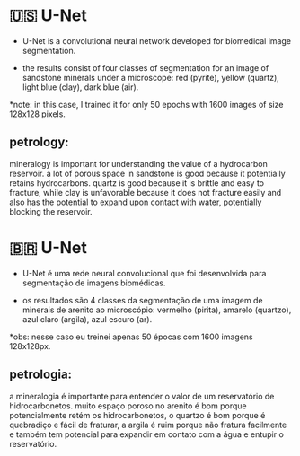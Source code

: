 # 🇺🇸 U-Net

- U-Net is a convolutional neural network developed for biomedical image segmentation.

- the results consist of four classes of segmentation for an image of sandstone minerals under a microscope: red (pyrite), yellow (quartz), light blue (clay), dark blue (air).

*note: in this case, I trained it for only 50 epochs with 1600 images of size 128x128 pixels.

## petrology:

mineralogy is important for understanding the value of a hydrocarbon reservoir. a lot of porous space in sandstone is good because it potentially retains hydrocarbons. quartz is good because it is brittle and easy to fracture, while clay is unfavorable because it does not fracture easily and also has the potential to expand upon contact with water, potentially blocking the reservoir.

# 🇧🇷 U-Net

- U-Net é uma rede neural convolucional que foi desenvolvida para segmentação de imagens biomédicas.

- os resultados são 4 classes da segmentação de uma imagem de minerais de arenito ao microscópio: vermelho (pirita), amarelo (quartzo), azul claro (argila), azul escuro (ar).

*obs: nesse caso eu treinei apenas 50 épocas com 1600 imagens 128x128px.

## petrologia:

a mineralogia é importante para entender o valor de um reservatório de hidrocarbonetos. muito espaço poroso no arenito é bom porque potencialmente retém os hidrocarbonetos, o quartzo é bom porque é quebradiço e fácil de fraturar, a argila é ruim porque não fratura facilmente e também tem potencial para expandir em contato com a água e entupir o reservatório.
